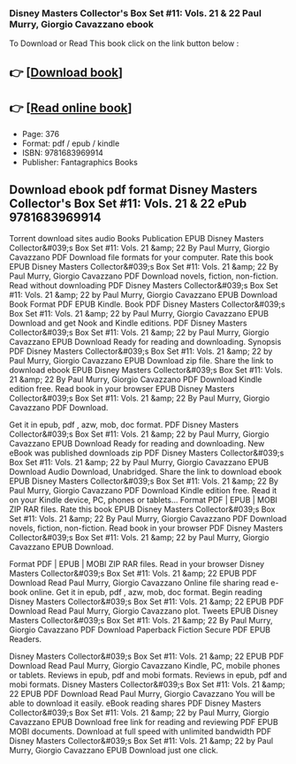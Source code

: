 ### Disney Masters Collector's Box Set #11: Vols. 21 & 22 Paul Murry, Giorgio Cavazzano ebook

To Download or Read This book click on the link button below :

## 👉  [**[Download book](http://ebooksharez.info/download.php?group=book&from=github.com&id=720437&lnk=1079 "Download book")**]

## 👉  [**[Read online book](http://ebooksharez.info/download.php?group=book&from=github.com&id=720437&lnk=1079 "Read online book")**]


* Page: 376
* Format: pdf / epub / kindle
* ISBN: 9781683969914
* Publisher: Fantagraphics Books



## Download ebook pdf format Disney Masters Collector's Box Set #11: Vols. 21 & 22 ePub 9781683969914


Torrent download sites audio Books Publication EPUB Disney Masters Collector&amp;#039;s Box Set #11: Vols. 21 &amp;amp; 22 By Paul Murry, Giorgio Cavazzano PDF Download file formats for your computer. Rate this book EPUB Disney Masters Collector&amp;#039;s Box Set #11: Vols. 21 &amp;amp; 22 By Paul Murry, Giorgio Cavazzano PDF Download novels, fiction, non-fiction. Read without downloading PDF Disney Masters Collector&amp;#039;s Box Set #11: Vols. 21 &amp;amp; 22 by Paul Murry, Giorgio Cavazzano EPUB Download Book Format PDF EPUB Kindle. Book PDF Disney Masters Collector&amp;#039;s Box Set #11: Vols. 21 &amp;amp; 22 by Paul Murry, Giorgio Cavazzano EPUB Download and get Nook and Kindle editions. PDF Disney Masters Collector&amp;#039;s Box Set #11: Vols. 21 &amp;amp; 22 by Paul Murry, Giorgio Cavazzano EPUB Download Ready for reading and downloading. Synopsis PDF Disney Masters Collector&amp;#039;s Box Set #11: Vols. 21 &amp;amp; 22 by Paul Murry, Giorgio Cavazzano EPUB Download zip file. Share the link to download ebook EPUB Disney Masters Collector&amp;#039;s Box Set #11: Vols. 21 &amp;amp; 22 By Paul Murry, Giorgio Cavazzano PDF Download Kindle edition free. Read book in your browser EPUB Disney Masters Collector&amp;#039;s Box Set #11: Vols. 21 &amp;amp; 22 By Paul Murry, Giorgio Cavazzano PDF Download.

Get it in epub, pdf , azw, mob, doc format. PDF Disney Masters Collector&amp;#039;s Box Set #11: Vols. 21 &amp;amp; 22 by Paul Murry, Giorgio Cavazzano EPUB Download Ready for reading and downloading. New eBook was published downloads zip PDF Disney Masters Collector&amp;#039;s Box Set #11: Vols. 21 &amp;amp; 22 by Paul Murry, Giorgio Cavazzano EPUB Download Audio Download, Unabridged. Share the link to download ebook EPUB Disney Masters Collector&amp;#039;s Box Set #11: Vols. 21 &amp;amp; 22 By Paul Murry, Giorgio Cavazzano PDF Download Kindle edition free. Read it on your Kindle device, PC, phones or tablets... Format PDF | EPUB | MOBI ZIP RAR files. Rate this book EPUB Disney Masters Collector&amp;#039;s Box Set #11: Vols. 21 &amp;amp; 22 By Paul Murry, Giorgio Cavazzano PDF Download novels, fiction, non-fiction. Read book in your browser PDF Disney Masters Collector&amp;#039;s Box Set #11: Vols. 21 &amp;amp; 22 by Paul Murry, Giorgio Cavazzano EPUB Download.

Format PDF | EPUB | MOBI ZIP RAR files. Read in your browser Disney Masters Collector&amp;#039;s Box Set #11: Vols. 21 &amp;amp; 22 EPUB PDF Download Read Paul Murry, Giorgio Cavazzano Online file sharing read e-book online. Get it in epub, pdf , azw, mob, doc format. Begin reading Disney Masters Collector&amp;#039;s Box Set #11: Vols. 21 &amp;amp; 22 EPUB PDF Download Read Paul Murry, Giorgio Cavazzano plot. Tweets EPUB Disney Masters Collector&amp;#039;s Box Set #11: Vols. 21 &amp;amp; 22 By Paul Murry, Giorgio Cavazzano PDF Download Paperback Fiction Secure PDF EPUB Readers.

Disney Masters Collector&amp;#039;s Box Set #11: Vols. 21 &amp;amp; 22 EPUB PDF Download Read Paul Murry, Giorgio Cavazzano Kindle, PC, mobile phones or tablets. Reviews in epub, pdf and mobi formats. Reviews in epub, pdf and mobi formats. Disney Masters Collector&amp;#039;s Box Set #11: Vols. 21 &amp;amp; 22 EPUB PDF Download Read Paul Murry, Giorgio Cavazzano You will be able to download it easily. eBook reading shares PDF Disney Masters Collector&amp;#039;s Box Set #11: Vols. 21 &amp;amp; 22 by Paul Murry, Giorgio Cavazzano EPUB Download free link for reading and reviewing PDF EPUB MOBI documents. Download at full speed with unlimited bandwidth PDF Disney Masters Collector&amp;#039;s Box Set #11: Vols. 21 &amp;amp; 22 by Paul Murry, Giorgio Cavazzano EPUB Download just one click.





